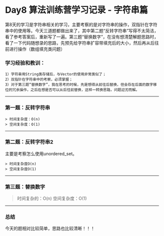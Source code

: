 
# Day8 算法训练营学习记录 - 字符串篇

第8天的学习是字符串相关的学习，主要考察的是对字符串的操作，双指针在字符串中的使用等。今天三道题都做出来了，其中第二题“反转字符串”写得不太简洁，看了参考答案后，重新写了一遍。第三题“替换数字”，在没有想清楚解题思路时，看了一下代码随想录的思路，先预先给字符串扩容带填充后的大小，然后再从后往前进行操作（数组填充类问题）

### 学习经验和教训：
    1）字符串用String类存储后，与Vector的使用非常类似了；
    2）双指针在字符串中的考察，必须掌握；
    3）对于第三题“替换数字”，我在思考的时候，先是想得从前往后替换，但会存在后面的数字移位的冗余操作，之后在想是否可以从后往前替换，这样一转换思路，问题迎刃而解。
---
### 第一题：反转字符串


    > 时间复杂度：O(n)
    > 空间复杂度：O(1)


---
### 第二题：反转字符串2
主要是考察怎么使用unordered_set。

    > 时间复杂度O(n)
    > 空间复杂度O(1)


---

### 第三题：替换数字


   > 时间复杂的：O(n)
   > 空间复杂度：O(1)


---

### 总结
今天的题相对比较简单，思路也比较清晰！！！